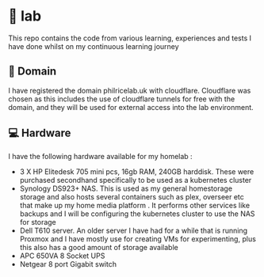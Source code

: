 # :wrench: lab
This repo contains the code from various learning, experiences and tests I have done whilst on my continuous learning journey


## :link: Domain
I have registered the domain philricelab.uk with cloudflare.
Cloudflare was chosen as this includes the use of cloudflare tunnels for free with the domain, and they will be used for external access into the lab environment.

## :computer: Hardware
I have the following hardware available for my homelab :

 - 3 X HP Elitedesk 705 mini pcs, 16gb RAM, 240GB harddisk. These were purchased secondhand specifically to be used as a kubernetes cluster
 - Synology DS923+ NAS. This is used as my general homestorage storage and also hosts several containers such as plex, overseer etc that make up my home media platform . It performs other services like backups and I will be configuring the kubernetes cluster to use the NAS for storage
 - Dell T610 server. An older server I have had for a while that is running Proxmox and I have mostly use for creating VMs for experimenting, plus this also has a good amount of storage available
 - APC 650VA 8 Socket UPS 
 - Netgear 8 port Gigabit switch
